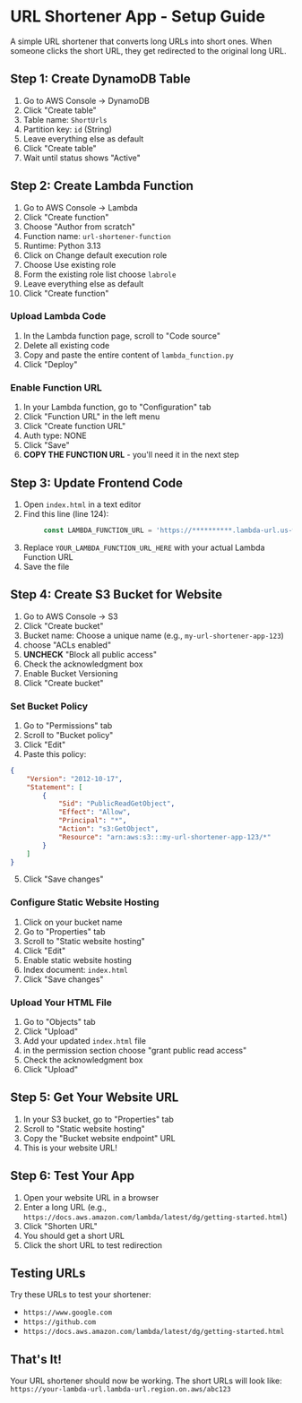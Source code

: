 # URL Shortener App - Setup Guide
A simple URL shortener that converts long URLs into short ones. When someone clicks the short URL, they get redirected to the original long URL.

## Step 1: Create DynamoDB Table

1. Go to AWS Console → DynamoDB
2. Click "Create table"
3. Table name: `ShortUrls`
4. Partition key: `id` (String)
5. Leave everything else as default
6. Click "Create table"
7. Wait until status shows "Active"

## Step 2: Create Lambda Function

1. Go to AWS Console → Lambda
2. Click "Create function"
3. Choose "Author from scratch"
4. Function name: `url-shortener-function`
5. Runtime: Python 3.13
6. Click on Change default execution role
7. Choose Use existing role
8. Form the existing role list choose `labrole`
9. Leave everything else as default
10. Click "Create function"

### Upload Lambda Code
1. In the Lambda function page, scroll to "Code source"
2. Delete all existing code
3. Copy and paste the entire content of `lambda_function.py`
4. Click "Deploy"

### Enable Function URL
1. In your Lambda function, go to "Configuration" tab
2. Click "Function URL" in the left menu
3. Click "Create function URL"
4. Auth type: NONE
5. Click "Save"
6. **COPY THE FUNCTION URL** - you'll need it in the next step

## Step 3: Update Frontend Code

1. Open `index.html` in a text editor
2. Find this line (line 124):
   ```javascript
        const LAMBDA_FUNCTION_URL = 'https://**********.lambda-url.us-west-2.on.aws/';
   ```
3. Replace `YOUR_LAMBDA_FUNCTION_URL_HERE` with your actual Lambda Function URL
4. Save the file

## Step 4: Create S3 Bucket for Website

1. Go to AWS Console → S3
2. Click "Create bucket"
3. Bucket name: Choose a unique name (e.g., `my-url-shortener-app-123`)
4. choose "ACLs enabled"
5. **UNCHECK** "Block all public access"
6. Check the acknowledgment box
7. Enable Bucket Versioning
8. Click "Create bucket"

### Set Bucket Policy
1. Go to "Permissions" tab
2. Scroll to "Bucket policy"
3. Click "Edit"
4. Paste this policy:
```json
{
    "Version": "2012-10-17",
    "Statement": [
        {
            "Sid": "PublicReadGetObject",
            "Effect": "Allow",
            "Principal": "*",
            "Action": "s3:GetObject",
            "Resource": "arn:aws:s3:::my-url-shortener-app-123/*"
        }
    ]
}
```
5. Click "Save changes"

### Configure Static Website Hosting
1. Click on your bucket name
2. Go to "Properties" tab
3. Scroll to "Static website hosting"
4. Click "Edit"
5. Enable static website hosting
6. Index document: `index.html`
7. Click "Save changes"

### Upload Your HTML File
1. Go to "Objects" tab
2. Click "Upload"
3. Add your updated `index.html` file
4. in the permission section choose "grant public read access"
5. Check the acknowledgment box
6. Click "Upload"

## Step 5: Get Your Website URL

1. In your S3 bucket, go to "Properties" tab
2. Scroll to "Static website hosting"
3. Copy the "Bucket website endpoint" URL
4. This is your website URL!

## Step 6: Test Your App

1. Open your website URL in a browser
2. Enter a long URL (e.g., `https://docs.aws.amazon.com/lambda/latest/dg/getting-started.html`)
3. Click "Shorten URL"
4. You should get a short URL
5. Click the short URL to test redirection

## Testing URLs

Try these URLs to test your shortener:
- `https://www.google.com`
- `https://github.com`
- `https://docs.aws.amazon.com/lambda/latest/dg/getting-started.html`

## That's It!
Your URL shortener should now be working. The short URLs will look like:
`https://your-lambda-url.lambda-url.region.on.aws/abc123`


